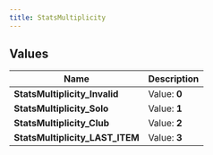 ```yaml
---
title: StatsMultiplicity
---
```


## Values
| Name | Description |
| ---- | ----------- |
| **StatsMultiplicity_Invalid** | Value: **0** |
| **StatsMultiplicity_Solo** | Value: **1** |
| **StatsMultiplicity_Club** | Value: **2** |
| **StatsMultiplicity_LAST_ITEM** | Value: **3** |

